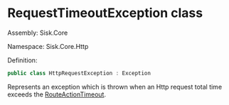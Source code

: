 <!--

Copyrights 2023 Sisk Framework - CypherPotato
Published under MIT license

!!! DO NOT EDIT THIS FILE !!!
This file was generated by a tool in the Sisk package. To edit the information in this documentation,
edit the XML documentation present in the Sisk source code.

-->

# RequestTimeoutException class
Assembly: Sisk.Core

Namespace: Sisk.Core.Http

Definition:

```cs
public class HttpRequestException : Exception
```

Represents an exception which is thrown when an Http request total time exceeds the <a href="/read?q=/contents/spec/Sisk.Core.Http.HttpServerFlags.md">RouteActionTimeout</a>.

